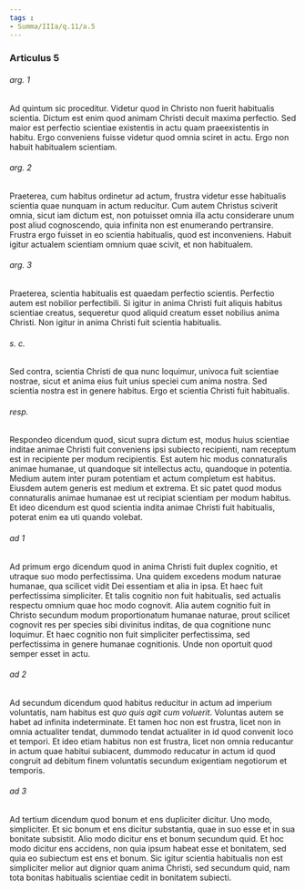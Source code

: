 ```yaml
---
tags : 
- Summa/IIIa/q.11/a.5
---
```


### Articulus 5

###### arg. 1
Ad quintum sic proceditur. Videtur quod in Christo non fuerit habitualis scientia. Dictum est enim quod animam Christi decuit maxima perfectio. Sed maior est perfectio scientiae existentis in actu quam praeexistentis in habitu. Ergo conveniens fuisse videtur quod omnia sciret in actu. Ergo non habuit habitualem scientiam.

###### arg. 2
Praeterea, cum habitus ordinetur ad actum, frustra videtur esse habitualis scientia quae nunquam in actum reducitur. Cum autem Christus sciverit omnia, sicut iam dictum est, non potuisset omnia illa actu considerare unum post aliud cognoscendo, quia infinita non est enumerando pertransire. Frustra ergo fuisset in eo scientia habitualis, quod est inconveniens. Habuit igitur actualem scientiam omnium quae scivit, et non habitualem.

###### arg. 3
Praeterea, scientia habitualis est quaedam perfectio scientis. Perfectio autem est nobilior perfectibili. Si igitur in anima Christi fuit aliquis habitus scientiae creatus, sequeretur quod aliquid creatum esset nobilius anima Christi. Non igitur in anima Christi fuit scientia habitualis.

###### s. c.
Sed contra, scientia Christi de qua nunc loquimur, univoca fuit scientiae nostrae, sicut et anima eius fuit unius speciei cum anima nostra. Sed scientia nostra est in genere habitus. Ergo et scientia Christi fuit habitualis.

###### resp.
Respondeo dicendum quod, sicut supra dictum est, modus huius scientiae inditae animae Christi fuit conveniens ipsi subiecto recipienti, nam receptum est in recipiente per modum recipientis. Est autem hic modus connaturalis animae humanae, ut quandoque sit intellectus actu, quandoque in potentia. Medium autem inter puram potentiam et actum completum est habitus. Eiusdem autem generis est medium et extrema. Et sic patet quod modus connaturalis animae humanae est ut recipiat scientiam per modum habitus. Et ideo dicendum est quod scientia indita animae Christi fuit habitualis, poterat enim ea uti quando volebat.

###### ad 1
Ad primum ergo dicendum quod in anima Christi fuit duplex cognitio, et utraque suo modo perfectissima. Una quidem excedens modum naturae humanae, qua scilicet vidit Dei essentiam et alia in ipsa. Et haec fuit perfectissima simpliciter. Et talis cognitio non fuit habitualis, sed actualis respectu omnium quae hoc modo cognovit. Alia autem cognitio fuit in Christo secundum modum proportionatum humanae naturae, prout scilicet cognovit res per species sibi divinitus inditas, de qua cognitione nunc loquimur. Et haec cognitio non fuit simpliciter perfectissima, sed perfectissima in genere humanae cognitionis. Unde non oportuit quod semper esset in actu.

###### ad 2
Ad secundum dicendum quod habitus reducitur in actum ad imperium voluntatis, nam habitus est *quo quis agit cum voluerit*. Voluntas autem se habet ad infinita indeterminate. Et tamen hoc non est frustra, licet non in omnia actualiter tendat, dummodo tendat actualiter in id quod convenit loco et tempori. Et ideo etiam habitus non est frustra, licet non omnia reducantur in actum quae habitui subiacent, dummodo reducatur in actum id quod congruit ad debitum finem voluntatis secundum exigentiam negotiorum et temporis.

###### ad 3
Ad tertium dicendum quod bonum et ens dupliciter dicitur. Uno modo, simpliciter. Et sic bonum et ens dicitur substantia, quae in suo esse et in sua bonitate subsistit. Alio modo dicitur ens et bonum secundum quid. Et hoc modo dicitur ens accidens, non quia ipsum habeat esse et bonitatem, sed quia eo subiectum est ens et bonum. Sic igitur scientia habitualis non est simpliciter melior aut dignior quam anima Christi, sed secundum quid, nam tota bonitas habitualis scientiae cedit in bonitatem subiecti.

